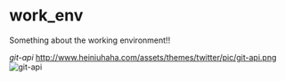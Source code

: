 # work_env
Something about the working environment!!

*git-api*
http://www.heiniuhaha.com/assets/themes/twitter/pic/git-api.png
![git-api](http://www.heiniuhaha.com/assets/themes/twitter/pic/git-api.png)